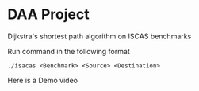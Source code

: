 # DAA Project
 Dijkstra's shortest path algorithm on ISCAS benchmarks

 Run command in the following format

 ```
 ./isacas <Benchmark> <Source> <Destination>
 ```

Here is a Demo video